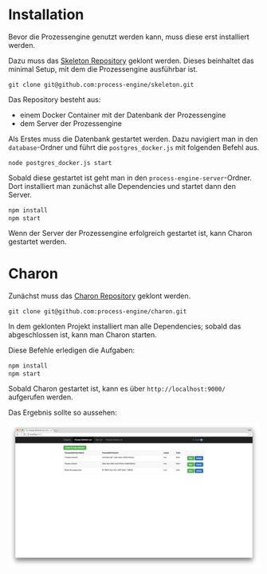 # Installation

Bevor die Prozessengine genutzt werden kann, muss diese erst installiert werden.

Dazu muss das [Skeleton Repository](https://github.com/process-engine/skeleton) geklont werden.
Dieses beinhaltet das minimal Setup, mit dem die Prozessengine ausführbar ist.

```
git clone git@github.com:process-engine/skeleton.git
```

Das Repository besteht aus:

* einem Docker Container mit der Datenbank der Prozessengine
* dem Server der Prozessengine

Als Erstes muss die Datenbank gestartet werden. 
Dazu navigiert man in den `database`-Ordner und führt 
die `postgres_docker.js` mit folgenden Befehl aus.

```
node postgres_docker.js start
``` 

Sobald diese gestartet ist geht man in den `process-engine-server`-Ordner.
Dort installiert man zunächst alle Dependencies und startet dann den Server.

```
npm install
npm start
```

Wenn der Server der Prozessengine erfolgreich gestartet ist, kann Charon gestartet werden.

# Charon

Zunächst muss das [Charon Repository](https://github.com/process-engine/charon) geklont werden. 

```
git clone git@github.com:process-engine/charon.git
```

In dem geklonten Projekt installiert man alle Dependencies;
sobald das abgeschlossen ist, kann man Charon starten.

Diese Befehle erledigen die Aufgaben:

```
npm install
npm start
```

Sobald Charon gestartet ist, kann es über `http://localhost:9000/` aufgerufen werden.

Das Ergebnis sollte so aussehen:

![Charon](images/charon.png)
